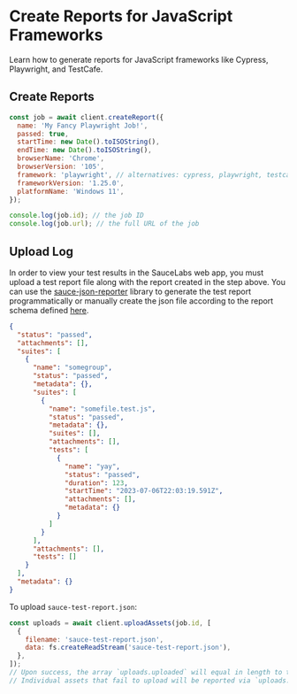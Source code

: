# Create Reports for JavaScript Frameworks

Learn how to generate reports for JavaScript frameworks like Cypress, Playwright, and TestCafe.

## Create Reports

```javascript
const job = await client.createReport({
  name: 'My Fancy Playwright Job!',
  passed: true,
  startTime: new Date().toISOString(),
  endTime: new Date().toISOString(),
  browserName: 'Chrome',
  browserVersion: '105',
  framework: 'playwright', // alternatives: cypress, playwright, testcafe
  frameworkVersion: '1.25.0',
  platformName: 'Windows 11',
});

console.log(job.id); // the job ID
console.log(job.url); // the full URL of the job
```

## Upload Log

In order to view your test results in the SauceLabs web app, you must upload a test report file along with the report created in the step above. You can use the [sauce-json-reporter](https://github.com/saucelabs/sauce-json-reporter-js) library to generate the test report programmatically or manually create the json file according to the report schema defined [here](https://github.com/saucelabs/sauce-json-reporter-js/blob/main/api/schema.json).

```json
{
  "status": "passed",
  "attachments": [],
  "suites": [
    {
      "name": "somegroup",
      "status": "passed",
      "metadata": {},
      "suites": [
        {
          "name": "somefile.test.js",
          "status": "passed",
          "metadata": {},
          "suites": [],
          "attachments": [],
          "tests": [
            {
              "name": "yay",
              "status": "passed",
              "duration": 123,
              "startTime": "2023-07-06T22:03:19.591Z",
              "attachments": [],
              "metadata": {}
            }
          ]
        }
      ],
      "attachments": [],
      "tests": []
    }
  ],
  "metadata": {}
}
```

To upload `sauce-test-report.json`:

```javascript
const uploads = await client.uploadAssets(job.id, [
  {
    filename: 'sauce-test-report.json',
    data: fs.createReadStream('sauce-test-report.json'),
  },
]);
// Upon success, the array `uploads.uploaded` will equal in length to the number of assets you intended to upload.
// Individual assets that fail to upload will be reported via `uploads.errors`.
```

